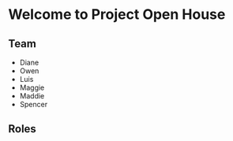 # Welcome to Project Open House

## Team
- Diane
- Owen
- Luis
- Maggie
- Maddie
- Spencer

## Roles
